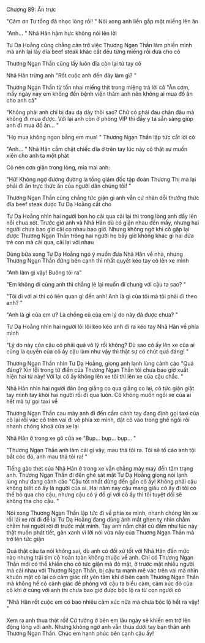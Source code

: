 




Chương 89: Ăn trực


"Cảm ơn Tư tổng đã nhọc lòng rồi! " Nói xong anh liền gắp một miếng lên ăn

"Anh... " Nhã Hân hậm hực không nói lên lời

Tư Dạ Hoằng cũng chẳng cản trở việc Thương Ngạn Thần làm phiền mình mà anh lại lấy đĩa beef steak khác cắt đều từng miếng rồi đưa cho cô

Thương Ngạn Thần cũng lấy luôn đĩa còn lại từ tay cô

Nhã Hân trừng anh "Rốt cuộc anh đến đây làm gì? "

Thương Ngạn Thần từ tốn nhai miếng thịt trong miệng trả lời cô "Ăn cơm, mấy ngày nay em không đến bệnh viện thăm anh nên không ai mua đồ ăn cho anh cả"



"Không phải anh chỉ bị đau dạ dày thôi sao? Chứ có phải đau chân đâu mà không đi mua được. Với lại anh còn ở phòng VIP thì đầy y tá sẵn sàng giúp anh đi mua đồ ăn... "

"Họ mua không ngon bằng em mua! " Thương Ngạn Thần lập tức cắt lời cô

"Anh... " Nhã Hân cầm chặt chiếc dĩa ở trên tay lúc này cô thật sự muốn xiên cho anh ta một phát

Cô nén cơn giận trong lòng, mỉa mai anh:

"Hừ! Không ngờ đường đường là tổng giám đốc tập đoàn Thương Thị mà lại phải đi ăn trực thức ăn của người dân chúng tôi! "

Thương Ngạn Thần cũng chẳng tức giận gì anh vẫn cứ nhàn dỗi thưởng thức đĩa beef steak được Tư Dạ Hoằng cắt cho

Tư Dạ Hoằng nhìn hai người bọn họ cãi qua cãi lại thì trong lòng anh dấy lên nỗi chua xót. Trước giờ anh và Nhã Hân dù có giận nhau đến mấy, nhưng hai người chưa bao giờ cãi cọ nhau bao giờ. Nhưng không ngờ khi cô gặp lại được Thương Ngạn Thần trông hai người họ bây giờ không khác gì hai đứa trẻ con mà cãi qua, cãi lại với nhau

Dùng bữa xong Tư Dạ Hoằng ngỏ ý muốn đưa Nhã Hân về nhà, nhưng Thương Ngạn Thần đứng bên cạnh thì nhất quyết kéo tay cô lên xe mình

"Anh làm gì vậy! Buông tôi ra"



"Em không đi cùng anh thì chẳng lẽ lại muốn đi chung với cậu ta sao? "

"Tôi đi với ai thì có liên quan gì đến anh! Anh là gì của tôi mà tôi phải đi theo anh? "

"Anh là gì của em ư? Là chồng cũ của em lý do này đã được chưa? "

Tư Dạ Hoằng nhìn hai người lôi lôi kéo kéo anh đi ra kéo tay Nhã Hân về phía mình

"Lý do này của cậu có phải quá vô lý rồi không? Dù sao cô ấy lên xe của ai cũng là quyền của cô ấy cậu làm như vậy thì thật sự có chút quá đáng! "


Thương Ngạn Thần nhìn Tư Dạ Hoằng, giọng anh lạnh lùng cảnh cáo "Quá đáng? Xin lỗi trong từ điển của Thương Ngạn Thần tôi chưa bao giờ xuất hiện hai từ này! Với lại cô ấy không lên xe tôi thì lên xe của cậu chắc. "

Nhã Hân nhìn hai người đàn ông giằng co qua giằng co lại, cô tức giận giật tay mình tay khỏi hai người rồi đi qua luôn. Cô không muốn ngồi xe của ai hết mà tự gọi taxi về

Thương Ngạn Thần cau mày anh đi đến cầm cánh tay đang định gọi taxi của cô lại rồi vác cô trên vai đi về phía xe mình, đặt cô vào trong ghế ngồi rồi nhanh chóng khoá cửa xe lại

Nhã Hân ở trong xe gõ cửa xe "Bụp... bụp... bụp... "

"Thương Ngạn Thần anh làm cái gì vậy, mau thả tôi ra. Tôi sẽ tố cáo anh tội bắt cóc đó, anh mau thả tôi ra! "

Tiếng gào thét của Nhã Hân ở trong xe vẫn chẳng mảy may đến tâm trạng anh. Thương Ngạn Thần đi đến ghé sát mặt Tư Dạ Hoằng giọng nói lạnh lùng như đang cảnh cáo "Cậu tốt nhất đừng đến gần cô ấy! Không phải cậu không biết cô ấy là người của ai. Hai năm nay cậu mang giấu cô ấy đi tôi có thể bỏ qua cho cậu, nhưng cậu có ý đồ gì với cô ấy thì tôi tuyệt đối sẽ không tha cho cậu. "

Nói xong Thương Ngạn Thần lập tức đi về phía xe mình, nhanh chóng lên xe rồi lái xe rời đi để lại Tư Dạ Hoằng đang dùng ánh mắt ghen tỵ nhìn chằm chằm hai người rời đi trước mắt mình. Tay anh nắm chặt cú đấm như lúc này thật muốn phát tiết, gân xanh vì lời nói vừa nãy của Thương Ngạn Thần mà trở lên tức giận

Quả thật cậu ta nói không sai, dù anh có đối xử tốt với Nhã Hân đến mức nào nhưng trái tim cô hoàn toàn không thuộc về anh. Chỉ có Thương Ngạn Thần mới có thể khiến cho cô tức giận mà đỏ mặt, ở trước mặt nhiều người mà cãi nhau với Thương Ngạn Thần, bị cậu ta mạnh mẽ vác trên vai mà nhìn khuôn mặt cô lại có cảm giác rất yên tâm khi ở bên cạnh Thương Ngạn Thần mà không hề có cảnh giác đề phòng với cậu ta biểu cảm, cảm xúc đó của cô khi ở cùng với anh thì chưa bao giờ được bộc lộ ra từ con người cô

"Nhã Hân rốt cuộc em có bao nhiêu cảm xúc nữa mà chưa bộc lộ hết ra vậy! "

Xem ra anh thua thật rồi! Cứ tưởng ở bên em lâu ngày sẽ khiến em trở lên động lòng với anh. Nhưng không ngờ anh vẫn thua dưới tay bạn thân anh Thương Ngạn Thần. Chúc em hạnh phúc bên cạnh cậu ấy!




